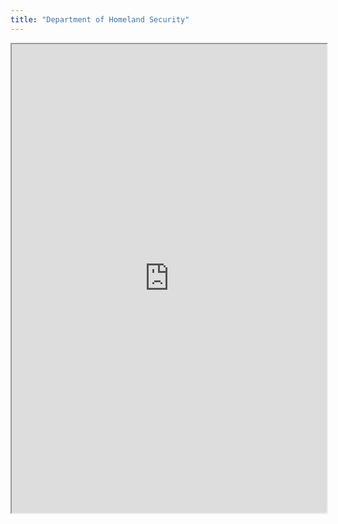 ```yaml
---
title: "Department of Homeland Security"
---
```




<iframe height="750" width="100%" src="https://ewelton.github.io/ktest/wiki.html#Department%20of%20Homeland%20Security"></iframe>

